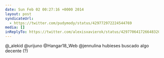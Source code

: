 ```yaml
---
date: Sun Feb 02 00:27:16 +0000 2014
layout: post
syndicateUrl:
  - https://twitter.com/pudymody/status/429772972224544769
media: []
inReplyTo: https://twitter.com/alexisxavierok/status/429770641726648320
---
```

@_alekid @urijuno @Hangar18_Web @jennulina hubieses buscado algo decente (?)

